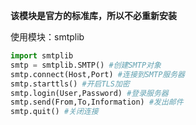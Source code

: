 **该模块是官方的标准库，所以不必重新安装**

使用模块：smtplib

```python
import smtplib
smtp = smtplib.SMTP() #创建SMTP对象
smtp.connect(Host,Port) #连接到SMTP服务器
smtp.starttls() #开启TLS加密
smtp.login(User,Password) #登录服务器
smtp.send(From,To,Information) #发出邮件
smtp.quit() #关闭连接
```
